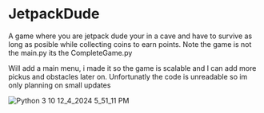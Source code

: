 # JetpackDude
A game where you are jetpack dude your in a cave and have to survive as long as posible while collecting coins to earn points.
Note the game is not the main.py its the CompleteGame.py

Will add a main menu, i made it so the game is scalable and I can add more pickus and obstacles later on. Unfortunatly the code is unreadable so im only planning on small updates

![Python 3 10 12_4_2024 5_51_11 PM](https://github.com/user-attachments/assets/d422709b-fad7-4312-849f-ee559238eb50)
